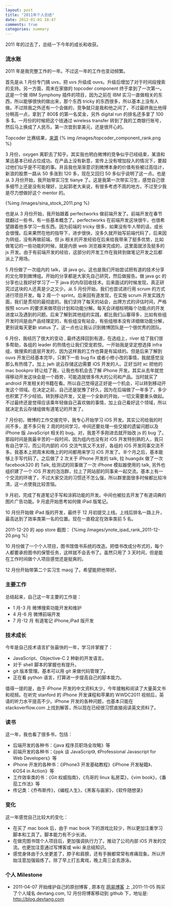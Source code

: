 ```yaml
---
layout: post
title: "2011年个人总结"
date: 2012-01-01 18:47
comments: true
categories: summary
---
```


2011 年的过去了，总结一下今年的成长和收获。

### 流水账

2011 年是我完整工作的一年。不过这一年的工作也变动频繁。

首先是从 1 月份专门搞 uvs，把 uvs 升级成 ouvs。升级后增加了对于时间段搜索的支持。另一方面，周末在家做的 topcoder component 终于拿到了一次第一。这是一个做 IBM Symphony 插件的项目，因为之前在 IBM 实习一直做相关的东西，所以能够很快的做出来，那个东西 tricky 的东西很多，所以基本上没有人做。不过除我之外还有一个会做的，竞争就只是我和他之间了，不过最终我比他得分稍高一点，拿到了 800$ 的第一名奖金，另外 digital run 的排名还多拿了 100 多 $。一月份的时候把这个钱通过 wireless
transfer 转到了我的工商银行账号，然后马上换成了人民币。第一次尝到拿美元，还是很开心的。

<!--more-->

Topcoder 比赛结果，[来源](http://community.topcoder.com/tc?module=CompContestDetails&pj=30014856)
{% img /images/topcoder_component_rank.png %}

3 月份，oxygen 离职去了知乎。其实我也明白微博的竞争似乎已经结束，某浪和某迅基本已经占位成功。在产品上没有新意，宣传上没有增加投入的情况下，要超过他们似乎是不可能的事。并且我也渐渐意识到微博本身的价值有些被过高估计，新浪的股票一路从 50 多涨到 120 多，现在又回归 50 多似乎说明了这一点。也是从 3 月份开始，我开始带实习生 tianye 了。这是我第一次带实习生，感觉自己很多细节上还是没有处理好，比起郭老大来说，有很多考虑不周的地方。不过至少我是尽力想做好这个 mentor 的。

{%img /images/sina_stock_2011.png %}

也是从 3 月份开始，我开始跟着 perfectworks 做前端开发了。前端开发在春节就翻过一些书，有一些基本概念了。perfectworks 在前端开发这块很牛，也很希望跟着他多学习一些东西。因为前端的 tricky 很多，如果没有牛人带的话，成长会很慢。后来果然在他的指导下，进步很快，没多久就开始写前端代码了，后来因为转组，没有再做前端，但 js 相关的开发经验在后来给我带来了挺多优势，比如做笔记的一些功能的时候，就是内嵌 web 浏览器来完成的，这里面就涉及挺多的 js 开发。由于有前端开发的经验，这部分的开发工作在我转到做笔记开发之后都派上了用场。

5 月份做了一次组内的 talk，讲 java gc。这也是我们开始尝试把有道的技术分享的文化带到微博组。开始的分享都是大家先自己研究，然后做报告。做 java gc 的分享也让我好好学习了一下 java 的内存回收技术。后来面试的时候发现，真正研究过这块的人还真是少之又少。从 5 月份开始，我们也尝试进行用 scrum 的方式进行项目开发。每 2 周一个 sprint。后来回有道发现，在实施 scrum 开发实践方面，我们是贯彻的最彻底的。我们坚持了每天的站会，出牌方式的评估时间，严格按照 scrum 的要求来做项目计划和功能分解。每天会详细标明每个功能点的开发进度以及遇到的问题。后来了解到其他组的实践，都比我们山寨得多，比如有些组开发时间是由产品经理定的，有些组没有站会，有些组根本没有详细做功能分解，更别说每天更新 status 了。这一点也让我认识到微博团队是一个很优秀的团队。

6 月份，我经历了很大的变动 , 最终选择回到有道，在选组上，river 给了我们很多帮助，各组的 leader 的热情也让我们受宠若惊。一开始我是坚定想选择 infra 组，做搜索的底层开发的，因为这样我的工作也算是有延续的。但是后来了解到 ouvs 开发已经基本完毕，只剩下一些 bug fix 或者小修小改的事情，我就感觉没那么有热情了。加上 jwh 说云存储这边需要 iOS 开发的人。正好当时 xc 把他的 mac bookpro 转让给了我，让我也有机会去了解 iPhone 开发。其实从去年就觉得移动开发这块会是一个趋势，可能造就很多伟大的公司和产品。当时就买了 android 开发相关的书籍在看。所以自己觉得这正好是一个机会，可以转到移动开发这个领域。在决定之前，自己还是犹豫了好久，因为在后端做了一年多了，多少也积累了不少经验。转到移动开发，又是一个全新的开始，一切又需要重头做起。不过最终还是觉得应该乘年轻做自己喜欢做的事情，加上自己看好这个领域，所以就决定去云存储组做有道笔记的开发了。

7 月份初，微博的工作交接完毕，我专心开始学习 iOS 开发。其实公司给我的时间不多，差不多只有 2 周的时间学习，中间还要处理一些交接的遗留问题以及 iPhone 版 JavaScript 相关的 bug。对，我差不多刚进去就开始改 js 的 bug 了。那段时间是我最辛苦的一段时间，因为组内也没有对 iOS 开发特别熟的人，我只有自己学习，而公司内部的 iOS 交流气氛又不太好，各组的 iOS 开发同事交流不多。我基本上把周末和晚上的时间都用来学习 iOS 开发了。半个月之后，基本能够上手写代码了。之后做了 2 次关于 iPhone 开发的 talk, 拉 huangdx 做了一次 facebook320 的 Talk, 给测试的同事做了一次 iPhone 模拟器使用的 talk, 另外也组织建了一个 iOS 开发的泡泡群，拉上了网站部的同事来一起交流。基本上有一个交流的环境了，不过大家交流的习惯还不怎么强，所以群里面很多时候都比较冷清，这一点使我比较苦恼。

9 月初，完成了有道笔记手写和涂鸦功能的开发。中间也被拉去开发了有道词典的图片广告功能。9 月底开始思考如何做 iPad 版笔记。

10 月份开始做 iPad 版的开发，最终于 12 月初提交上线。上线后排名一路上升，最高达到了效率类第一名的位置。现在一直稳定在效率类前 5 名。

2011-12-20 的 app store 截图：
{%img /images/ynote_ipad_rank_2011-12-20.png %}

10 月份做了一个个人项目，图书馆借书系统的改造。把借书改成分布式的，每个人都要承担图书的保管任务，这样就不会丢书了。虽然只用了 3 天时间，但是能在工作时间做个人项目感觉还是挺爽的。

12 月份开始带第二个实习生 maojj 了。希望能把他带好。

### 主要工作
总结起来，自己这一年主要的工作是：

 * 1 月-3 月 微博搜索功能开发和维护
 * 4 月-6 月 微博前端开发
 * 7 月-12 月 有道笔记 iPhone,iPad 版开发

### 技术成长
今年是自己技术语言扩张最快的一年，学习并掌握了：

* JavaScript、Objective-C 2 种新的开发语言。
* 对于 shell 脚本的掌握也有提升。
* git 版本管理。基本可以用 git 来做代码管理了。
* 正在看 python 语言，打算进一步提高自己的脚本能力。

值得一提的是，由于 iPhone 开发的中文资料太少，今年接触和阅读了大量英文书和视频。在听完 stanford 的 iPhone 开发课程和苹果的 WWDC2011 视频后，英语的听力水平提高不少。iPhone 开发的各种问题，也基本只能在 stackoverflow.com 上找到解答，所以现在已经很习惯直接阅读英文资料了。

### 读书
这一年，我也看了很多书，包括：

* 后端开发的各种书：《java 程序员职场全攻略》等
* 前端开发的各种书：《ppk 谈 JavaScript》, 《Professional Javascript for Web Developers》等
* iPhone 开发的各种书：《iPhone3 开发基础教程》《iPhone 开发秘籍》、《iOS4 in Action》等
* 工作效率类的书：《Git 权威指南》，《鸟哥的 linux 私房菜》，《vim book》，《番茄工作法》等
* 传记类：《乔布斯传》，《编程人生》，《黑客与画家》，《软件随想录》

### 变化
这一年感觉自己比较大的变化：

* 在买了 mac book 后，由于 mac book 下的游戏比较少，所以更加注重学习脚本和工具了。脚本能力有不少长进。
* 在做完图书馆个人项目后，更加强调执行力了。推动了公司内部 iOS 开发的交流。也更加注意通过写博客或 wiki 来总结知识。
* 感觉身体由于久坐更差了，脖子和肩膀，还有手腕都常常有疼痛现象。所以开始注意加强锻炼了。除了早上打五禽戏，晚上周三会去游泳。

### 个人 Milestone
* 2011-04-07 开始维护自己的原创博客 , 原本在 [网易博客](http://tangqiaoboy.blog.163.com) 上 ,2011-11-05 购买了个人域名 devtang.com, 12 月份将博客移动到 github 下，地址是: <http://blog.devtang.com>
